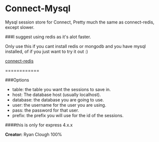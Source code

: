 Connect-Mysql
=============

Mysql session store for Connect,
Pretty much the same as connect-redis, except slower.
<br />

###I suggest using redis as it's alot faster.

Only use this if you cant install redis or mongodb and you have mysql installed, of if you just want to try it out :)


[connect-redis](https://github.com/visionmedia/connect-redis)


============

###Options
<ul>
	<li> table: the table you want the sessions to save in. </li>
	<li> host: The database host (usually localhost). </li>
	<li> database: the database you are going to use. </li>
	<li> user: the username for the user you are using. </li>
	<li> pass: the password for that user. </li>
	<li> prefix: the prefix you will use for the id of the sessions. </li>
</ul>

####this is only for express 4.x.x



**Creator:** Ryan Clough 100%
